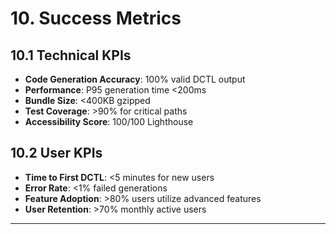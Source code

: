 # 10. Success Metrics

## 10.1 Technical KPIs
- **Code Generation Accuracy**: 100% valid DCTL output
- **Performance**: P95 generation time <200ms
- **Bundle Size**: <400KB gzipped
- **Test Coverage**: >90% for critical paths
- **Accessibility Score**: 100/100 Lighthouse

## 10.2 User KPIs
- **Time to First DCTL**: <5 minutes for new users
- **Error Rate**: <1% failed generations
- **Feature Adoption**: >80% users utilize advanced features
- **User Retention**: >70% monthly active users

---
